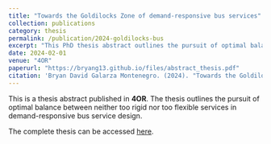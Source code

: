 ```yaml
---
title: "Towards the Goldilocks Zone of demand-responsive bus services"
collection: publications
category: thesis
permalink: /publication/2024-goldilocks-bus
excerpt: "This PhD thesis abstract outlines the pursuit of optimal balance between neither too rigid nor too flexible services in demand-responsive bus service design."
date: 2024-02-01
venue: "4OR"
paperurl: "https://bryang13.github.io/files/abstract_thesis.pdf"
citation: 'Bryan David Galarza Montenegro. (2024). "Towards the Goldilocks Zone of demand-responsive bus services." <i>4OR</i>, 22. PhD Thesis Abstract. <a href="https://doi.org/10.1007/s10288-023-00546-4">https://doi.org/10.1007/s10288-023-00546-4</a>'
---
```


This is a thesis abstract published in **4OR**. The thesis outlines the pursuit of optimal balance between neither too rigid nor too flexible services in demand-responsive bus service design.

The complete thesis can be accessed [here](https://repository.uantwerpen.be/docman/irua/5e80f4/196398.pdf).